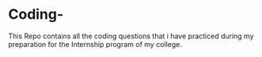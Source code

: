 # Coding-
This Repo contains all the coding questions that i have practiced during my preparation for the Internship program of my college.
